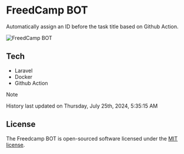 # FreedCamp BOT

Automatically assign an ID before the task title based on Github Action.

![FreedCamp BOT](https://repository-images.githubusercontent.com/737932867/7d34798b-2680-471c-b089-a78a718d3d6a)

## Tech

- Laravel
- Docker
- Github Action

> [!NOTE]  
> History last updated on Thursday, July 25th, 2024, 5:35:15 AM

## License

The Freedcamp BOT is open-sourced software licensed under the [MIT license](https://opensource.org/licenses/MIT).
